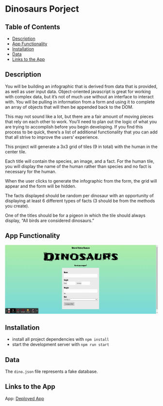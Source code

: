 # Dinosaurs Porject

## Table of Contents
  - [Description](#description "Description")
  - [App Functionality](#app-functionality "App Functionality")
  - [Installation](#installation "Installation")
  - [Data](#data "Data")
  - [Links to the App](#links-to-the-app "Links to App") 

 
## Description

You will be building an infographic that is derived from data that is provided, as well as user input data. Object-oriented javascript is great for working with complex data, but it’s not of much use without an interface to interact with. You will be pulling in information from a form and using it to complete an array of objects that will then be appended back to the DOM. 

This may not sound like a lot, but there are a fair amount of moving pieces that rely on each other to work. You’ll need to plan out the logic of what you are trying to accomplish before you begin developing. If you find this process to be quick, there’s a list of additional functionality that you can add that all strive to improve the users’ experience. 

This project will generate a 3x3 grid of tiles (9 in total) with the human in the center tile. 

Each title will contain the species, an image, and a fact. For the human tile, you will display the name of the human rather than species and no fact is necessary for the human. 

When the user clicks to generate the infographic from the form, the grid will appear and the form will be hidden. 

The facts displayed should be random per dinosaur with an opportunity of displaying at least 6 different types of facts (3 should be from the methods you create). 

One of the titles should be for a pigeon in which the tile should always display, “All birds are considered dinosaurs.”


## App Functionality
![App Functionality](/assets/Dinographic.gif)


## Installation

- install all project dependencies with `npm install`
- start the development server with `npm run start`


## Data

The `dino.json` file represents a fake database.

## Links to the App

App:
  [Deployed App](https://main.dgluy7vnceemd.amplifyapp.com/ "AWS Amplify Deployment")